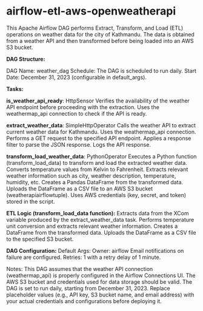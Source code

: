 # airflow-etl-aws-openweatherapi

This Apache Airflow DAG performs Extract, Transform, and Load (ETL) operations on weather data for the city of Kathmandu. The data is obtained from a weather API and then transformed before being loaded into an AWS S3 bucket.

**DAG Structure:**

DAG Name: weather_dag
Schedule: The DAG is scheduled to run daily.
Start Date: December 31, 2023 (configurable in default_args).

**Tasks:**

**is_weather_api_ready**: HttpSensor
Verifies the availability of the weather API endpoint before proceeding with the extraction.
Uses the weathermap_api connection to check if the API is ready.

**extract_weather_data**: SimpleHttpOperator
Calls the weather API to extract current weather data for Kathmandu.
Uses the weathermap_api connection.
Performs a GET request to the specified API endpoint.
Applies a response filter to parse the JSON response.
Logs the API response.

**transform_load_weather_data**: PythonOperator
Executes a Python function (transform_load_data) to transform and load the extracted weather data.
Converts temperature values from Kelvin to Fahrenheit.
Extracts relevant weather information such as city, weather description, temperature, humidity, etc.
Creates a Pandas DataFrame from the transformed data.
Uploads the DataFrame as a CSV file to an AWS S3 bucket (weatherapiairflowtuple).
Uses AWS credentials (key, secret, and token) stored in the script.

**ETL Logic (transform_load_data function):**
Extracts data from the XCom variable produced by the extract_weather_data task.
Performs temperature unit conversion and extracts relevant weather information.
Creates a DataFrame from the transformed data.
Uploads the DataFrame as a CSV file to the specified S3 bucket.

**DAG Configuration:**
Default Args:
Owner: airflow
Email notifications on failure are configured.
Retries: 1 with a retry delay of 1 minute.

Notes:
This DAG assumes that the weather API connection (weathermap_api) is properly configured in the Airflow Connections UI.
The AWS S3 bucket and credentials used for data storage should be valid.
The DAG is set to run daily, starting from December 31, 2023.
Replace placeholder values (e.g., API key, S3 bucket name, and email address) with your actual credentials and configurations before deploying it.
